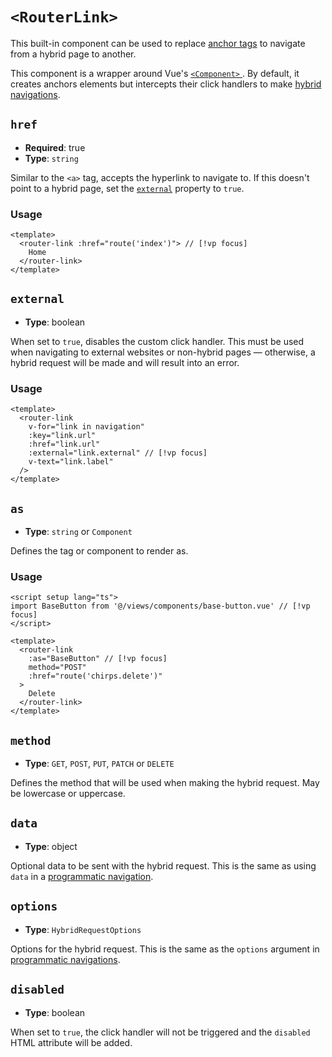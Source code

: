 # `<RouterLink>`

This built-in component can be used to replace [anchor tags](https://developer.mozilla.org/en-US/docs/Web/HTML/Element/a) to navigate from a hybrid page to another.

This component is a wrapper around Vue's [`<Component>` ](https://vuejs.org/api/built-in-special-elements.html#component). By default, it creates anchors elements but intercepts their click handlers to make [hybrid navigations](../../guide/navigation.md).

## `href`

- **Required**: true
- **Type**: `string`

Similar to the `<a>` tag, accepts the hyperlink to navigate to. If this doesn't point to a hybrid page, set the [`external`](#external) property to `true`.

### Usage

```vue
<template>
  <router-link :href="route('index')"> // [!vp focus]
    Home
  </router-link>
</template>
```

## `external`

- **Type**: boolean

When set to `true`, disables the custom click handler. This must be used when navigating to external websites or non-hybrid pages — otherwise, a hybrid request will be made and will result into an error.

### Usage

```vue
<template>
  <router-link
    v-for="link in navigation"
    :key="link.url"
    :href="link.url"
    :external="link.external" // [!vp focus]
    v-text="link.label"
  />
</template>
```

## `as`

- **Type**: `string` or `Component`

Defines the tag or component to render as.

### Usage

```vue
<script setup lang="ts">
import BaseButton from '@/views/components/base-button.vue' // [!vp focus]
</script>

<template>
  <router-link
    :as="BaseButton" // [!vp focus]
    method="POST"
    :href="route('chirps.delete')"
  >
    Delete
  </router-link>
</template>
```

## `method`

- **Type**: `GET`, `POST`, `PUT`, `PATCH` or `DELETE`

Defines the method that will be used when making the hybrid request. May be lowercase or uppercase.

## `data`

- **Type**: object

Optional data to be sent with the hybrid request. This is the same as using `data` in a [programmatic navigation](../router/utils.md).

## `options`

- **Type**: `HybridRequestOptions`

Options for the hybrid request. This is the same as the `options` argument in [programmatic navigations](../router/utils.md).

## `disabled`

- **Type**: boolean

When set to `true`, the click handler will not be triggered and the `disabled` HTML attribute will be added.
